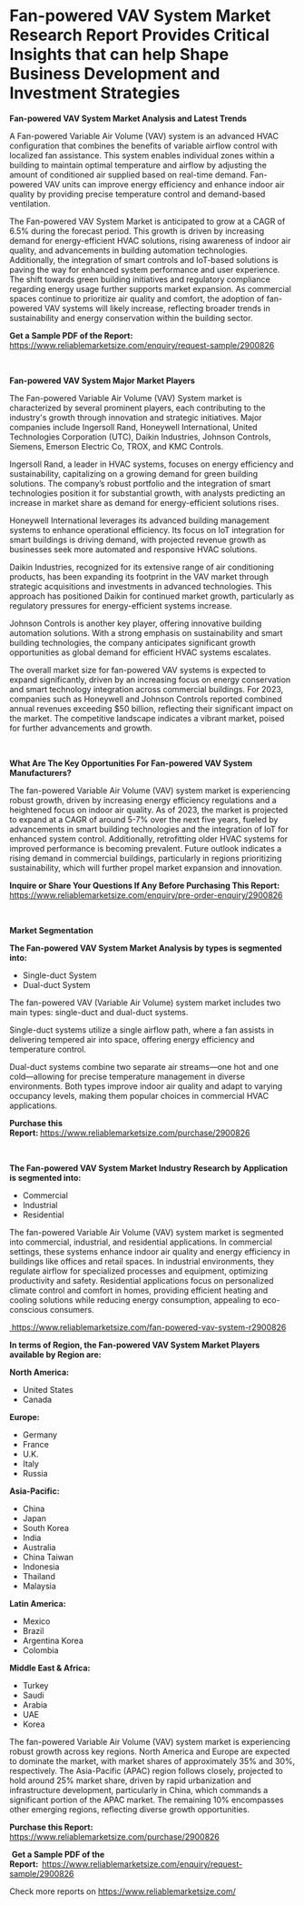 <p><h1>Fan-powered VAV System Market Research Report Provides Critical Insights that can help Shape Business Development and Investment Strategies</h1></p><p><strong>Fan-powered VAV System Market Analysis and Latest Trends</strong></p>
<p><p>A Fan-powered Variable Air Volume (VAV) system is an advanced HVAC configuration that combines the benefits of variable airflow control with localized fan assistance. This system enables individual zones within a building to maintain optimal temperature and airflow by adjusting the amount of conditioned air supplied based on real-time demand. Fan-powered VAV units can improve energy efficiency and enhance indoor air quality by providing precise temperature control and demand-based ventilation.</p><p>The Fan-powered VAV System Market is anticipated to grow at a CAGR of 6.5% during the forecast period. This growth is driven by increasing demand for energy-efficient HVAC solutions, rising awareness of indoor air quality, and advancements in building automation technologies. Additionally, the integration of smart controls and IoT-based solutions is paving the way for enhanced system performance and user experience. The shift towards green building initiatives and regulatory compliance regarding energy usage further supports market expansion. As commercial spaces continue to prioritize air quality and comfort, the adoption of fan-powered VAV systems will likely increase, reflecting broader trends in sustainability and energy conservation within the building sector.</p></p>
<p><strong>Get a Sample PDF of the Report:&nbsp;</strong> <a href="https://www.reliablemarketsize.com/enquiry/request-sample/2900826?utm_campaign=2925&utm_medium=2&utm_source=Github&utm_content=ia&utm_term=16032025&utm_id=fan-powered-vav-system">https://www.reliablemarketsize.com/enquiry/request-sample/2900826</a></p>
<p>&nbsp;</p>
<p><strong>Fan-powered VAV System Major Market Players</strong></p>
<p><p>The Fan-powered Variable Air Volume (VAV) System market is characterized by several prominent players, each contributing to the industry's growth through innovation and strategic initiatives. Major companies include Ingersoll Rand, Honeywell International, United Technologies Corporation (UTC), Daikin Industries, Johnson Controls, Siemens, Emerson Electric Co, TROX, and KMC Controls.</p><p>Ingersoll Rand, a leader in HVAC systems, focuses on energy efficiency and sustainability, capitalizing on a growing demand for green building solutions. The company’s robust portfolio and the integration of smart technologies position it for substantial growth, with analysts predicting an increase in market share as demand for energy-efficient solutions rises.</p><p>Honeywell International leverages its advanced building management systems to enhance operational efficiency. Its focus on IoT integration for smart buildings is driving demand, with projected revenue growth as businesses seek more automated and responsive HVAC solutions.</p><p>Daikin Industries, recognized for its extensive range of air conditioning products, has been expanding its footprint in the VAV market through strategic acquisitions and investments in advanced technologies. This approach has positioned Daikin for continued market growth, particularly as regulatory pressures for energy-efficient systems increase.</p><p>Johnson Controls is another key player, offering innovative building automation solutions. With a strong emphasis on sustainability and smart building technologies, the company anticipates significant growth opportunities as global demand for efficient HVAC systems escalates.</p><p>The overall market size for fan-powered VAV systems is expected to expand significantly, driven by an increasing focus on energy conservation and smart technology integration across commercial buildings. For 2023, companies such as Honeywell and Johnson Controls reported combined annual revenues exceeding $50 billion, reflecting their significant impact on the market. The competitive landscape indicates a vibrant market, poised for further advancements and growth.</p></p>
<p>&nbsp;</p>
<p><strong>What Are The Key Opportunities For Fan-powered VAV System Manufacturers?</strong></p>
<p><p>The fan-powered Variable Air Volume (VAV) system market is experiencing robust growth, driven by increasing energy efficiency regulations and a heightened focus on indoor air quality. As of 2023, the market is projected to expand at a CAGR of around 5-7% over the next five years, fueled by advancements in smart building technologies and the integration of IoT for enhanced system control. Additionally, retrofitting older HVAC systems for improved performance is becoming prevalent. Future outlook indicates a rising demand in commercial buildings, particularly in regions prioritizing sustainability, which will further propel market expansion and innovation.</p></p>
<p><strong>Inquire or Share Your Questions If Any Before Purchasing This Report:</strong> <a href="https://www.reliablemarketsize.com/enquiry/pre-order-enquiry/2900826?utm_campaign=2925&utm_medium=2&utm_source=Github&utm_content=ia&utm_term=16032025&utm_id=fan-powered-vav-system">https://www.reliablemarketsize.com/enquiry/pre-order-enquiry/2900826</a></p>
<p>&nbsp;</p>
<p><strong>Market Segmentation</strong></p>
<p><strong>The Fan-powered VAV System Market Analysis by types is segmented into:</strong></p>
<p><ul><li>Single-duct System</li><li>Dual-duct System</li></ul></p>
<p><p>The fan-powered VAV (Variable Air Volume) system market includes two main types: single-duct and dual-duct systems. </p><p>Single-duct systems utilize a single airflow path, where a fan assists in delivering tempered air into space, offering energy efficiency and temperature control. </p><p>Dual-duct systems combine two separate air streams—one hot and one cold—allowing for precise temperature management in diverse environments. Both types improve indoor air quality and adapt to varying occupancy levels, making them popular choices in commercial HVAC applications.</p></p>
<p><strong>Purchase this Report:&nbsp;</strong><a href="https://www.reliablemarketsize.com/purchase/2900826?utm_campaign=2925&utm_medium=2&utm_source=Github&utm_content=ia&utm_term=16032025&utm_id=fan-powered-vav-system">https://www.reliablemarketsize.com/purchase/2900826</a></p>
<p>&nbsp;</p>
<p><strong>The Fan-powered VAV System Market Industry Research by Application is segmented into:</strong></p>
<p><ul><li>Commercial</li><li>Industrial</li><li>Residential</li></ul></p>
<p><p>The fan-powered Variable Air Volume (VAV) system market is segmented into commercial, industrial, and residential applications. In commercial settings, these systems enhance indoor air quality and energy efficiency in buildings like offices and retail spaces. In industrial environments, they regulate airflow for specialized processes and equipment, optimizing productivity and safety. Residential applications focus on personalized climate control and comfort in homes, providing efficient heating and cooling solutions while reducing energy consumption, appealing to eco-conscious consumers.</p></p>
<p><a href="https://www.reliablemarketsize.com/fan-powered-vav-system-r2900826?utm_campaign=2925&utm_medium=2&utm_source=Github&utm_content=ia&utm_term=16032025&utm_id=fan-powered-vav-system">&nbsp;https://www.reliablemarketsize.com/fan-powered-vav-system-r2900826</a></p>
<p><strong>In terms of Region, the Fan-powered VAV System Market Players available by Region are:</strong></p>
<p>
    <p> <strong> North America: </strong>
        <ul>
            <li>United States</li>
            <li>Canada</li>
        </ul>
        </p> 
    <p> <strong> Europe: </strong>
        <ul>
            <li>Germany</li>
            <li>France</li>
            <li>U.K.</li>
            <li>Italy</li>
            <li>Russia</li>
        </ul>
        </p> 
    <p> <strong> Asia-Pacific: </strong>
        <ul>
            <li>China</li>
            <li>Japan</li>
            <li>South Korea</li>
            <li>India</li>
            <li>Australia</li>
            <li>China Taiwan</li>
            <li>Indonesia</li>
            <li>Thailand</li>
            <li>Malaysia</li>
        </ul>
        </p> 
    <p> <strong> Latin America: </strong>
        <ul>
            <li>Mexico</li>
            <li>Brazil</li>
            <li>Argentina Korea</li>
            <li>Colombia</li>
        </ul>
        </p> 
    <p> <strong> Middle East & Africa: </strong>
        <ul>
            <li>Turkey</li>
            <li>Saudi</li>
            <li>Arabia</li>
            <li>UAE</li>
            <li>Korea</li>
        </ul>
    </p>
    </p>
<p><p>The fan-powered Variable Air Volume (VAV) system market is experiencing robust growth across key regions. North America and Europe are expected to dominate the market, with market shares of approximately 35% and 30%, respectively. The Asia-Pacific (APAC) region follows closely, projected to hold around 25% market share, driven by rapid urbanization and infrastructure development, particularly in China, which commands a significant portion of the APAC market. The remaining 10% encompasses other emerging regions, reflecting diverse growth opportunities.</p></p>
<p><strong>Purchase this Report: </strong><a href="https://www.reliablemarketsize.com/purchase/2900826?utm_campaign=2925&utm_medium=2&utm_source=Github&utm_content=ia&utm_term=16032025&utm_id=fan-powered-vav-system">https://www.reliablemarketsize.com/purchase/2900826</a></p>
<p>&nbsp;<strong>Get a Sample PDF of the Report:&nbsp;&nbsp;</strong><a href="https://www.reliablemarketsize.com/enquiry/request-sample/2900826?utm_campaign=2925&utm_medium=2&utm_source=Github&utm_content=ia&utm_term=16032025&utm_id=fan-powered-vav-system">https://www.reliablemarketsize.com/enquiry/request-sample/2900826</a></p>
<p><strong></strong></p>
<p>Check more reports on <a href="https://www.reliablemarketsize.com/?utm_campaign=2925&utm_medium=2&utm_source=Github&utm_content=ia&utm_term=16032025&utm_id=fan-powered-vav-system">https://www.reliablemarketsize.com/</a></p>